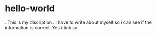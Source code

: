 # hello-world
.
This is my discription
.
I have to write about myself so i can see if the information is correct.
Yes i tink so
